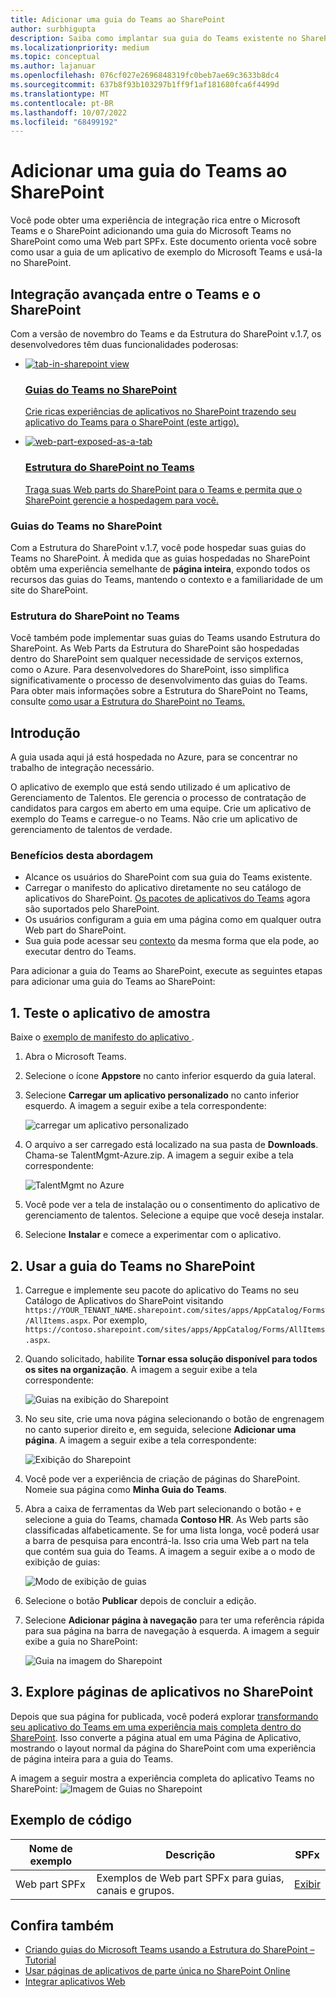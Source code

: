 ```yaml
---
title: Adicionar uma guia do Teams ao SharePoint
author: surbhigupta
description: Saiba como implantar sua guia do Teams existente no SharePoint como uma Web part da Estrutura do SharePoint usando exemplos de código.
ms.localizationpriority: medium
ms.topic: conceptual
ms.author: lajanuar
ms.openlocfilehash: 076cf027e2696848319fc0beb7ae69c3633b8dc4
ms.sourcegitcommit: 637b8f93b103297b1ff9f1af181680fca6f4499d
ms.translationtype: MT
ms.contentlocale: pt-BR
ms.lasthandoff: 10/07/2022
ms.locfileid: "68499192"
---
```

# <a name="add-teams-tab-to-sharepoint"></a>Adicionar uma guia do Teams ao SharePoint

Você pode obter uma experiência de integração rica entre o Microsoft Teams e o SharePoint adicionando uma guia do Microsoft Teams no SharePoint como uma Web part SPFx. Este documento orienta você sobre como usar a guia de um aplicativo de exemplo do Microsoft Teams e usá-la no SharePoint.

## <a name="rich-integration-between-teams-and-sharepoint"></a>Integração avançada entre o Teams e o SharePoint

Com a versão de novembro do Teams e da Estrutura do SharePoint v.1.7, os desenvolvedores têm duas funcionalidades poderosas:

<ul  class="panelContent cardsC">
<li>
    <a href="#introduction">
        <div class="cardSize">
            <div class="cardPadding">
                <div class="card">
                    <div class="cardImageOuter">
                        <div class="cardImage bgdAccent1">
                            <img src="~/assets/images/tabs/tabs-in-sharepoint/image084.png" alt="tab-in-sharepoint view"/>
                        </div>
                    </div>
                    <div class="cardText">
                        <h3>Guias do Teams no SharePoint</h3>
                        <p>Crie ricas experiências de aplicativos no SharePoint trazendo seu aplicativo do Teams para o SharePoint (este artigo).</p>
                    </div>
                </div>
            </div>
        </div>
    </a>
</li>
<li>
    <a href="/sharepoint/dev/spfx/web-parts/get-started/using-web-part-as-ms-teams-tab">
        <div class="cardSize">
            <div class="cardPadding">
                <div class="card">
                    <div class="cardImageOuter">
                        <div class="cardImage bgdAccent1">
                            <img src="~/assets/images/tabs/tabs-in-sharepoint/SharePoint-web-part-exposed-as-a-Tab-in-Microsoft-Teams.png" alt="web-part-exposed-as-a-tab" />
                        </div>
                    </div>
                    <div class="cardText">
                        <h3>Estrutura do SharePoint no Teams</h3>
                        <p>Traga suas Web parts do SharePoint para o Teams e permita que o SharePoint gerencie a hospedagem para você.</p>
                    </div>
                </div>
            </div>
        </div>
    </a>
</li>
</ul>

### <a name="teams-tabs-in-sharepoint"></a>Guias do Teams no SharePoint

Com a Estrutura do SharePoint v.1.7, você pode hospedar suas guias do Teams no SharePoint. À medida que as guias hospedadas no SharePoint obtêm uma experiência semelhante de **página inteira**, expondo todos os recursos das guias do Teams, mantendo o contexto e a familiaridade de um site do SharePoint.

### <a name="sharepoint-framework-in-teams"></a>Estrutura do SharePoint no Teams

Você também pode implementar suas guias do Teams usando Estrutura do SharePoint. As Web Parts da Estrutura do SharePoint são hospedadas dentro do SharePoint sem qualquer necessidade de serviços externos, como o Azure. Para desenvolvedores do SharePoint, isso simplifica significativamente o processo de desenvolvimento das guias do Teams. Para obter mais informações sobre a Estrutura do SharePoint no Teams, consulte [como usar a Estrutura do SharePoint no Teams.](/sharepoint/dev/spfx/web-parts/get-started/using-web-part-as-ms-teams-tab)

## <a name="introduction"></a>Introdução

A guia usada aqui já está hospedada no Azure, para se concentrar no trabalho de integração necessário.

O aplicativo de exemplo que está sendo utilizado é um aplicativo de Gerenciamento de Talentos. Ele gerencia o processo de contratação de candidatos para cargos em aberto em uma equipe. Crie um aplicativo de exemplo do Teams e carregue-o no Teams. Não crie um aplicativo de gerenciamento de talentos de verdade.

### <a name="benefits-of-this-approach"></a>Benefícios desta abordagem

* Alcance os usuários do SharePoint com sua guia do Teams existente.
* Carregar o manifesto do aplicativo diretamente no seu catálogo de aplicativos do SharePoint. [Os pacotes de aplicativos do Teams](~/concepts/build-and-test/apps-package.md) agora são suportados pelo SharePoint.
* Os usuários configuram a guia em uma página como em qualquer outra Web part do SharePoint.
* Sua guia pode acessar seu [contexto](~/tabs/how-to/access-teams-context.md) da mesma forma que ela pode, ao executar dentro do Teams.

Para adicionar a guia do Teams ao SharePoint, execute as seguintes etapas para adicionar uma guia do Teams ao SharePoint:

## <a name="1-test-the-sample-app"></a>1. Teste o aplicativo de amostra

Baixe o [exemplo de manifesto do aplicativo ](https://github.com/MicrosoftDocs/msteams-docs/raw/master/msteams-platform/assets/downloads/TalentMgmt-Azure.zip).

1. Abra o Microsoft Teams.
1. Selecione o ícone **Appstore** no canto inferior esquerdo da guia lateral.
1. Selecione **Carregar um aplicativo personalizado** no canto inferior esquerdo. A imagem a seguir exibe a tela correspondente:  

    ![carregar um aplicativo personalizado](~/assets/images/tabs/tabs-in-sharepoint/upload-custom-app.png)

1. O arquivo a ser carregado está localizado na sua pasta de **Downloads**. Chama-se TalentMgmt-Azure.zip. A imagem a seguir exibe a tela correspondente:

    ![TalentMgmt no Azure](~/assets/images/tabs/tabs-in-sharepoint/talentmgmt-azure.png)

1. Você pode ver a tela de instalação ou o consentimento do aplicativo de gerenciamento de talentos. Selecione a equipe que você deseja instalar.
1. Selecione **Instalar** e comece a experimentar com o aplicativo.

## <a name="2-use-teams-tab-in-sharepoint"></a>2. Usar a guia do Teams no SharePoint

1. Carregue e implemente seu pacote do aplicativo do Teams no seu Catálogo de Aplicativos do SharePoint visitando `https://YOUR_TENANT_NAME.sharepoint.com/sites/apps/AppCatalog/Forms/AllItems.aspx`. Por exemplo, `https://contoso.sharepoint.com/sites/apps/AppCatalog/Forms/AllItems.aspx`.

1. Quando solicitado, habilite **Tornar essa solução disponível para todos os sites na organização**.
A imagem a seguir exibe a tela correspondente:

   ![Guias na exibição do Sharepoint](~/assets/images/tabs/tabs-in-sharepoint/image065.png)

1. No seu site, crie uma nova página selecionando o botão de engrenagem no canto superior direito e, em seguida, selecione **Adicionar uma página**.
A imagem a seguir exibe a tela correspondente:

   ![Exibição do Sharepoint](~/assets/images/tabs/tabs-in-sharepoint/image066.png)

1. Você pode ver a experiência de criação de páginas do SharePoint. Nomeie sua página como **Minha Guia do Teams**.

1. Abra a caixa de ferramentas da Web part selecionando o botão `+` e selecione a guia do Teams, chamada **Contoso HR**. As Web parts são classificadas alfabeticamente. Se for uma lista longa, você poderá usar a barra de pesquisa para encontrá-la. Isso cria uma Web part na tela que contém sua guia do Teams. A imagem a seguir exibe a o modo de exibição de guias:

   ![Modo de exibição de guias](~/assets/images/tabs/tabs-in-sharepoint/image071.png)

1. Selecione o botão **Publicar** depois de concluir a  edição.

1. Selecione **Adicionar página à navegação** para ter uma referência rápida para sua página na barra de navegação à esquerda.
A imagem a seguir exibe a guia no SharePoint:

   ![Guia na imagem do Sharepoint](~/assets/images/tabs/tabs-in-sharepoint/image073.png)

## <a name="3-explore-app-pages-in-sharepoint"></a>3. Explore páginas de aplicativos no SharePoint

Depois que sua página for publicada, você poderá explorar [transformando seu aplicativo do Teams em uma experiência mais completa dentro do SharePoint](/sharepoint/dev/spfx/web-parts/single-part-app-pages). Isso converte a página atual em uma Página de Aplicativo, mostrando o layout normal da página do SharePoint com uma experiência de página inteira para a guia do Teams.

A imagem a seguir mostra a experiência completa do aplicativo Teams no SharePoint: ![Imagem de Guias no Sharepoint](~/assets/images/tabs/tabs-in-sharepoint/image085.png)

## <a name="code-sample"></a>Exemplo de código

| **Nome de exemplo** | **Descrição** | **SPFx** |
|-----------------|-----------------|----------|
| Web part SPFx | Exemplos de Web part SPFx para guias, canais e grupos. | [Exibir](https://github.com/OfficeDev/Microsoft-Teams-Samples/tree/main/samples/tab-channel-group/spfx)

## <a name="see-also"></a>Confira também

* [Criando guias do Microsoft Teams usando a Estrutura do SharePoint – Tutorial](/sharepoint/dev/spfx/web-parts/get-started/using-web-part-as-ms-teams-tab)
* [Usar páginas de aplicativos de parte única no SharePoint Online](/sharepoint/dev/spfx/web-parts/single-part-app-pages)
* [Integrar aplicativos Web](~/samples/integrate-web-apps-overview.md)

